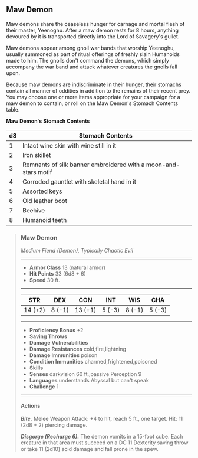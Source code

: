 ## Maw Demon
Maw demons share the ceaseless hunger for carnage and mortal flesh of their master, Yeenoghu. After a maw demon rests for 8 hours, anything devoured by it is transported directly into the Lord of Savagery's gullet.

Maw demons appear among gnoll war bands that worship Yeenoghu, usually summoned as part of ritual offerings of freshly slain Humanoids made to him. The gnolls don't command the demons, which simply accompany the war band and attack whatever creatures the gnolls fall upon.

Because maw demons are indiscriminate in their hunger, their stomachs contain all manner of oddities in addition to the remains of their recent prey. You may choose one or more items appropriate for your campaign for a maw demon to contain, or roll on the Maw Demon's Stomach Contents table.

**Maw Demon's Stomach Contents**

d8 | Stomach Contents
-- | -----------------
1 | Intact wine skin with wine still in it
2	| Iron skillet
3 | Remnants of silk banner embroidered with a moon-and-stars motif
4 | Corroded gauntlet with skeletal hand in it
5 | Assorted keys
6 | Old leather boot
7 | Beehive
8 | Humanoid teeth

>### Maw Demon
>*Medium Fiend (Demon), Typically Chaotic Evil*
>___
>- **Armor Class** 13 (natural armor)
>- **Hit Points** 33 (6d8 + 6)
>- **Speed** 30 ft.
>___
>|**STR**|**DEX**|**CON**|**INT**|**WIS**|**CHA**|
>|:---:|:---:|:---:|:---:|:---:|:---:|
>|14 (+2)|8 (-1)|13 (+1)|5 (-3)|8 (-1)|5 (-3)|
>
>___
>- **Proficiency Bonus** +2
>- **Saving Throws** 
>- **Damage Vulnerabilities** 
>- **Damage Resistances** cold,fire,lightning
>- **Damage Immunities** poison
>- **Condition Immunities** charmed,frightened,poisoned
>- **Skills** 
>- **Senses** darkvision 60 ft.,passive Perception 9
>- **Languages** understands Abyssal but can't speak
>- **Challenge** 1
>___
>#### Actions
>***Bite.*** Melee Weapon Attack: +4 to hit, reach 5 ft., one target. Hit: 11 (2d8 + 2) piercing damage.
>
>***Disgorge (Recharge 6).*** The demon vomits in a 15-foot cube. Each creature in that area must succeed on a DC 11 Dexterity saving throw or take 11 (2d10) acid damage and fall prone in the spew.
>
